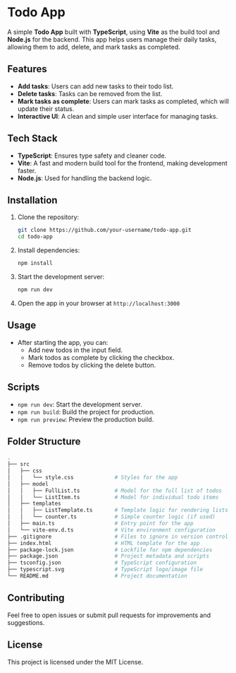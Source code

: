 # Todo App

A simple **Todo App** built with **TypeScript**, using **Vite** as the build tool and **Node.js** for the backend. This app helps users manage their daily tasks, allowing them to add, delete, and mark tasks as completed.

## Features

- **Add tasks**: Users can add new tasks to their todo list.
- **Delete tasks**: Tasks can be removed from the list.
- **Mark tasks as complete**: Users can mark tasks as completed, which will update their status.
- **Interactive UI**: A clean and simple user interface for managing tasks.

## Tech Stack

- **TypeScript**: Ensures type safety and cleaner code.
- **Vite**: A fast and modern build tool for the frontend, making development faster.
- **Node.js**: Used for handling the backend logic.
  
## Installation

1. Clone the repository:
    ```bash
    git clone https://github.com/your-username/todo-app.git
    cd todo-app
    ```

2. Install dependencies:
    ```bash
    npm install
    ```

3. Start the development server:
    ```bash
    npm run dev
    ```

4. Open the app in your browser at `http://localhost:3000`

## Usage

- After starting the app, you can:
  - Add new todos in the input field.
  - Mark todos as complete by clicking the checkbox.
  - Remove todos by clicking the delete button.
  
## Scripts

- `npm run dev`: Start the development server.
- `npm run build`: Build the project for production.
- `npm run preview`: Preview the production build.

## Folder Structure

```bash
.
├── src
│   ├── css
│   │   └── style.css             # Styles for the app
│   ├── model
│   │   ├── FullList.ts           # Model for the full list of todos
│   │   └── ListItem.ts           # Model for individual todo items
│   ├── templates
│   │   ├── ListTemplate.ts       # Template logic for rendering lists
│   │   └── counter.ts            # Simple counter logic (if used)
│   ├── main.ts                   # Entry point for the app
│   └── vite-env.d.ts             # Vite environment configuration
├── .gitignore                    # Files to ignore in version control
├── index.html                    # HTML template for the app
├── package-lock.json             # Lockfile for npm dependencies
├── package.json                  # Project metadata and scripts
├── tsconfig.json                 # TypeScript configuration
├── typescript.svg                # TypeScript logo/image file
└── README.md                     # Project documentation
```

## Contributing

Feel free to open issues or submit pull requests for improvements and suggestions.

## License

This project is licensed under the MIT License.